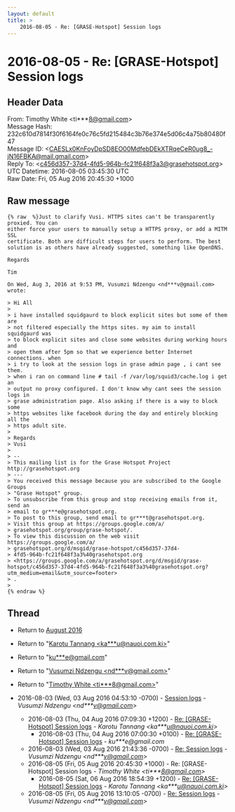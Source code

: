 ```yaml
---
layout: default
title: >
    2016-08-05 - Re: [GRASE-Hotspot] Session logs
---
```


# 2016-08-05 - Re: [GRASE-Hotspot] Session logs

## Header Data

From: Timothy White \<ti***8@gmail.com\><br>
Message Hash: 232c610d7814f30f6164fe0c76c5fd215484c3b76e374e5d06c4a75b80480f47<br>
Message ID: \<CAESLx0KnFoyDpSD8EO00MdfebDEkXTRqeCeR0ug8_-jN16FBKA@mail.gmail.com\><br>
Reply To: \<c456d357-37d4-4fd5-964b-fc21f648f3a3@grasehotspot.org\><br>
UTC Datetime: 2016-08-05 03:45:30 UTC<br>
Raw Date: Fri, 05 Aug 2016 20:45:30 +1000<br>

## Raw message

```
{% raw  %}Just to clarify Vusi. HTTPS sites can't be transparently proxied. You can
either force your users to manually setup a HTTPS proxy, or add a MITM SSL
certificate. Both are difficult steps for users to perform. The best
solution is as others have already suggested, something like OpenDNS.

Regards

Tim

On Wed, Aug 3, 2016 at 9:53 PM, Vusumzi Ndzengu <nd***v@gmail.com> wrote:

> Hi All
>
> i have installed squidgaurd to block explicit sites but some of them are
> not filtered especially the https sites. my aim to install squidgaurd was
> to block explicit sites and close some websites during working hours and
> open them after 5pm so that we experience better Internet connections. when
> i try to look at the session logs in grase admin page , i cant see them.
> when i ran on command line # tail -f /var/log/squid3/cache.log i get an
> output no proxy configured. I don't know why cant sees the session logs in
> grase administration page. Also asking if there is a way to block some
> https websites like facebook during the day and entirely blocking all the
> https adult site.
>
> Regards
> Vusi
>
> --
> This mailing list is for the Grase Hotspot Project http://grasehotspot.org
> ---
> You received this message because you are subscribed to the Google Groups
> "Grase Hotspot" group.
> To unsubscribe from this group and stop receiving emails from it, send an
> email to gr***e@grasehotspot.org.
> To post to this group, send email to gr***t@grasehotspot.org.
> Visit this group at https://groups.google.com/a/
> grasehotspot.org/group/grase-hotspot/.
> To view this discussion on the web visit https://groups.google.com/a/
> grasehotspot.org/d/msgid/grase-hotspot/c456d357-37d4-
> 4fd5-964b-fc21f648f3a3%40grasehotspot.org
> <https://groups.google.com/a/grasehotspot.org/d/msgid/grase-hotspot/c456d357-37d4-4fd5-964b-fc21f648f3a3%40grasehotspot.org?utm_medium=email&utm_source=footer>
> .
>
{% endraw %}
```

## Thread

+ Return to [August 2016](/archive/2016/08)

+ Return to "[Karotu Tannang <ka***u<span>@</span>nauoi.com.ki>](/authors/ka___u_at_nauoi_com_ki)"
+ Return to "[ku***e<span>@</span>gmail.com](/authors/ku___e_at_gmail_com)"
+ Return to "[Vusumzi Ndzengu <nd***v<span>@</span>gmail.com>](/authors/nd___v_at_gmail_com)"
+ Return to "[Timothy White <ti***8<span>@</span>gmail.com>](/authors/ti___8_at_gmail_com)"

+ 2016-08-03 (Wed, 03 Aug 2016 04:53:10 -0700) - [Session logs](/archive/2016/08/8145139a73d30b71aaa3235e9ae3d365de84cccd4660ed58455a97e6baec2e41) - _Vusumzi Ndzengu \<nd***v@gmail.com\>_
  + 2016-08-03 (Thu, 04 Aug 2016 07:09:30 +1200) - [Re: [GRASE-Hotspot] Session logs](/archive/2016/08/ff5e07fc4129ea79e1d3bfd3196613b0290dc34929525ff46d5c2515b9232742) - _Karotu Tannang \<ka***u@nauoi.com.ki\>_
    + 2016-08-03 (Thu, 04 Aug 2016 07:00:30 +0100) - [Re: [GRASE-Hotspot] Session logs](/archive/2016/08/c599239c2ac52158ccc55cd5e4065bf2e05c198ec1aa3c43faafe9065f52fa9a) - _ku***e@gmail.com_
  + 2016-08-03 (Wed, 03 Aug 2016 21:43:36 -0700) - [Re: Session logs](/archive/2016/08/c1f7968fa04241ae626b45b29c30d75d85055fac2d3c205716734e7fae1af123) - _Vusumzi Ndzengu \<nd***v@gmail.com\>_
  + 2016-08-05 (Fri, 05 Aug 2016 20:45:30 +1000) - Re: [GRASE-Hotspot] Session logs - _Timothy White \<ti***8@gmail.com\>_
    + 2016-08-05 (Sat, 06 Aug 2016 18:54:39 +1200) - [Re: [GRASE-Hotspot] Session logs](/archive/2016/08/d8db63012c85400bf2893761ce4bbab3b6658a519c3e84041b912e8c0d199a40) - _Karotu Tannang \<ka***u@nauoi.com.ki\>_
  + 2016-08-05 (Fri, 05 Aug 2016 13:10:05 -0700) - [Re: Session logs](/archive/2016/08/f4e218bf0737ef9c56704e41d843ebf485fb1897e91b6a83485093ac4791a302) - _Vusumzi Ndzengu \<nd***v@gmail.com\>_

